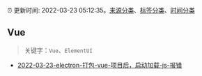 :alarm_clock: 更新时间: 2022-03-23 05:12:35。[来源分类](../README.md)、[标签分类](../TAGS.md)、[时间分类](../TIMELINE.md)

## Vue


> 关键字：`Vue`、`ElementUI`



- [2022-03-23-electron-打包-vue-项目后，启动加载-js-报错](https://www.v2ex.com/t/842300) 